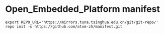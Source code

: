 # Open_Embedded_Platform manifest

    export REPO_URL='https://mirrors.tuna.tsinghua.edu.cn/git/git-repo/'
    repo init -u https://github.com/atom-zh/manifest.git 
